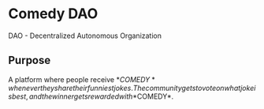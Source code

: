 # Comedy DAO

DAO - Decentralized Autonomous Organization

## Purpose

A platform where people receive $*COMEDY* whenever they share their funniest jokes. The community gets to vote on what joke is best, and the winner gets rewarded with *$COMEDY*.

